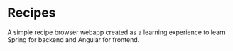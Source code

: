 # Recipes
A simple recipe browser webapp created as a learning experience to learn Spring for backend and Angular for frontend.
